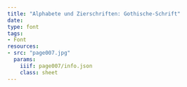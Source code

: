 ```yaml
---
title: "Alphabete und Zierschriften: Gothische-Schrift"
date:
type: font
tags:
- Font
resources:
- src: "page007.jpg"
  params:
    iiif: page007/info.json
    class: sheet
---
```

